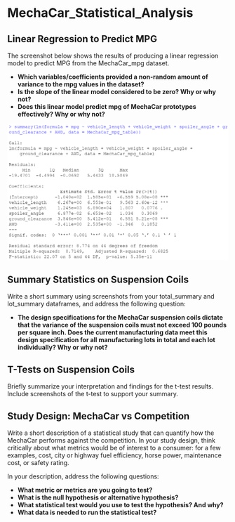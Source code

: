 # MechaCar_Statistical_Analysis

## Linear Regression to Predict MPG
The screenshot below shows the results of producing a linear regression model to predict MPG from the MechaCar_mpg dataset. 
* **Which variables/coefficients provided a non-random amount of variance to the mpg values in the dataset?**
* **Is the slope of the linear model considered to be zero? Why or why not?**
* **Does this linear model predict mpg of MechaCar prototypes effectively? Why or why not?**

![linear_regression_summary](https://github.com/borkard/MechaCar_Statistical_Analysis/blob/main/Images/linear_regression_summary.PNG)

## Summary Statistics on Suspension Coils
Write a short summary using screenshots from your total_summary and lot_summary dataframes, and address the following question:
* **The design specifications for the MechaCar suspension coils dictate that the variance of the suspension coils must not exceed 100 pounds per square inch. Does the current manufacturing data meet this design specification for all manufacturing lots in total and each lot individually? Why or why not?**

## T-Tests on Suspension Coils
Briefly summarize your interpretation and findings for the t-test results. Include screenshots of the t-test to support your summary.

## Study Design: MechaCar vs Competition
Write a short description of a statistical study that can quantify how the MechaCar performs against the competition.
In your study design, think critically about what metrics would be of interest to a consumer: for a few examples, cost, city or highway fuel efficiency, horse power, maintenance cost, or safety rating.

In your description, address the following questions:
* **What metric or metrics are you going to test?**
* **What is the null hypothesis or alternative hypothesis?**
* **What statistical test would you use to test the hypothesis? And why?**
* **What data is needed to run the statistical test?**
